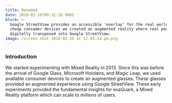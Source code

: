```yaml
---
title: Renamed
date: 2018-01-16T06:32:18.000Z
blurb: >-
  Google StreetView provides an accessible 'overlay' for the real world. Using
  cheap consumer devices we created an augmented reality where real people are
  digitally transposed into Google StreetView.
image: /screen shot 2018-02-10 at 12.03.14 pm.png
---
```



### Introduction

We started experimenting with Mixed Reality in 2013. Since this was before the arrival of Google Glass, Microsoft Hololens, and Magic Leap, we used available consumer devices to create an augmented glasses. These glasses provided an augmented experience using Google StreetView. These early experiments provided the fundamental insights for exaQuark, a Mixed Reality platform which can scale to millions of users.
